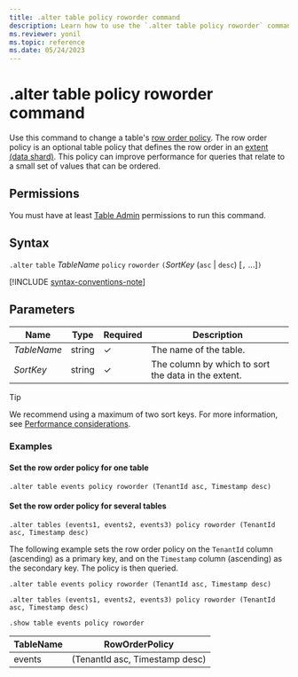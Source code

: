 ```yaml
---
title: .alter table policy roworder command
description: Learn how to use the `.alter table policy roworder` command to change a table's row order policy.
ms.reviewer: yonil
ms.topic: reference
ms.date: 05/24/2023
---
```

# .alter table policy roworder command

Use this command to change a table's [row order policy](roworderpolicy.md). The row order policy is an optional table policy that defines the row order in an [extent (data shard)](extents-overview.md). This policy can improve performance for queries that relate to a small set of values that can be ordered.

## Permissions

You must have at least [Table Admin](access-control/role-based-access-control.md) permissions to run this command.

## Syntax

`.alter` `table` *TableName* `policy` `roworder` `(`*SortKey* (`asc` | `desc`) [`,` ...]`)`

[!INCLUDE [syntax-conventions-note](../../includes/syntax-conventions-note.md)]

## Parameters

| Name | Type | Required | Description |
|--|--|--|--|
| *TableName* | string | &check;| The name of the table.|
| *SortKey* |string | &check; | The column by which to sort the data in the extent.|

> [!TIP]
> We recommend using a maximum of two sort keys. For more information, see [Performance considerations](roworderpolicy.md#performance-considerations).

### Examples

#### Set the row order policy for one table

```kusto
.alter table events policy roworder (TenantId asc, Timestamp desc)
```

#### Set the row order policy for several tables

```kusto
.alter tables (events1, events2, events3) policy roworder (TenantId asc, Timestamp desc)
```

The following example sets the row order policy on the `TenantId` column (ascending) as a primary key, and on the `Timestamp` column (ascending) as the secondary key. The policy is then queried.

```kusto
.alter table events policy roworder (TenantId asc, Timestamp desc)

.alter tables (events1, events2, events3) policy roworder (TenantId asc, Timestamp desc)

.show table events policy roworder 
```

|TableName|RowOrderPolicy|
|---|---|
|events|(TenantId asc, Timestamp desc)|
